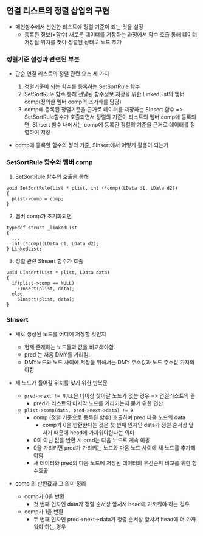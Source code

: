 ## 연결 리스트의 정렬 삽입의 구현

- 메인함수에서 선언한 리스트에 정렬 기준이 되는 것을 설정
  - 등록된 정보(=함수) 새로운 데이터를 저장하는 과정에서 함수 호출 통해 데이터 저장될 위치를 찾아 정렬된 상태로 노드 추가

### 정렬기준 설정과 관련된 부분

- 단순 연결 리스트의 정렬 관련 요소 세 가지

  1. 정렬기준이 되는 함수를 등록하는 SetSortRule 함수
  2. SetSortRule 함수 통해 전달된 함수정보 저장을 위한 LinkedList의 멤버 comp(정의한 멤버 comp의 초기화를 담당)
  3. comp에 등록된 정렬기준을 근거로 데이터를 저장하는 SInsert 함수
     => SetSortRule함수가 호출되면서 정렬의 기준이 리스트의 멤버 comp에 등록되면, SInsert 함수 내에서는 comp에 등록된 정렬의 기준을 근거로 데이터를 정렬하여 저장

- comp에 등록할 함수의 정의 기준, SInsert에서 어떻게 활용이 되는가

### SetSortRule 함수와 멤버 comp

1. SetSortRule 함수의 호출을 통해

```
void SetSortRule(List * plist, int (*comp)(LData d1, LData d2))
{
  plist->comp = comp;
}
```

2. 멤버 comp가 초기화되면

```
typedef struct _linkedList
{
  ...
  int (*comp)(LData d1, LData d2);
} LinkedList;
```

3. 정렬 관련 SInsert 함수가 호출

```
void LInsert(List * plist, LData data)
{
  if(plist->comp == NULL)
    FInsert(plist, data);
  else
    SInsert(plist, data);
}
```

### SInsert

- 새로 생성된 노드를 어디에 저장할 것인지

  - 현재 존재하는 노드들과 값을 비교해야함.
  - pred 는 처음 DMY를 가리킴.
  - DMY노드와 노드 사이에 저장을 위해서는 DMY 주소값과 노드 주소값 가져와야함

- 새 노드가 들어갈 위치를 찾기 위한 반복문

  - `pred->next != NULL`은 더이상 찾아갈 노드가 없는 경우 => 연결리스트의 끝
    - pred가 리스트의 마지막 노드를 가리키는지 묻기 위한 연산
  - `plist->comp(data, pred->next->data) != 0`
    - comp (정렬 기준으로 등록된 함수) 호출하며 pred 다음 노드의 data
      - comp가 0을 반환한다는 것은 첫 번째 인자인 data가 정렬 순서상 앞서기 때문에 head에 가까워야한다는 의미
    - 0이 아닌 값을 반환 시 pred는 다음 노드로 계속 이동
    - 0을 가리키면 pred가 가리키는 노드와 다음 노드 사이에 새 노드를 추가해야함
    - 새 데이터와 pred의 다음 노드에 저장된 데이터의 우선순위 비교를 위한 함수호출

- comp 의 반환값과 그 의미 정리
  - comp가 0을 반환
    - 첫 번째 인자인 data가 정렬 순서상 앞서서 head에 가까워야 하는 경우
  - comp가 1을 반환
    - 두 번째 인자인 pred->next->data가 정렬 순서상 앞서서 head에 더 가까워야 하는 경우
